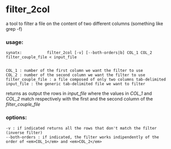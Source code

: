 # filter_2col
a tool to filter a file on the content of two different columns (something like grep -f)

### usage:
```
synatx:           filter_2col [-v] [--both-orders|b] COL_1 COL_2 filter_couple_file < input_file


COL_1 : number of the first column we want the filter to use
COL_2 : number of the second column we want the filter to use
filter_couple_file : a file composed of only two columns tab-delimited 
input_file : the generic tab-delimited file we want to filter
```
returns as output the rows in <em>input_file</em> where the values in <em>COL_1</em> and <em>COL_2</em> match respectively with the first and the second column of the <em>filter_couple_file</em>

### options:
```
-v : if indicated returns all the rows that don't match the filter (inverse filter) 
--both-orders : if indicated, the filter works indipendently of the order of <em>COL_1</em> and <em>COL_2</em> 

```
